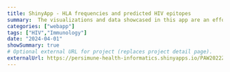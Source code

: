 ```yaml
---
title: ShinyApp - HLA frequencies and predicted HIV epitopes
summary:  The visualizations and data showcased in this app are an effort to present and summarize the interaction between the Human Leucocyte Antigen (HLA) class I alleles and HIV viral subtypes.
categories: ["webapp"]  
tags: ["HIV","Immunology"]
date: "2024-04-01"
showSummary: true
# Optional external URL for project (replaces project detail page).
externalUrl: https://persimune-health-informatics.shinyapps.io/PAW2022Zucco__HLA_HIV_INSIGHT/
---
```


